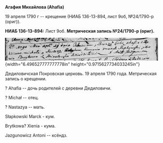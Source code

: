 **Агафия Михайлова (Ahafia)**

19 апреля 1790 г -- крещение (НИАБ 136-13-894, лист 9об, №24/1790-р
(ориг)).

**НИАБ 136-13-894:** Лист 9об. **Метрическая запись №24/1790-р (ориг).**

![](./media/ae1605481309e31a1b714ab022b074e05a8a34e9.png){width="6.496527777777778in"
height="0.9715627734033245in"}

Дедиловичская Покровская церковь. 19 апреля 1790 года. Метрическая
запись о крещении.

? Ahafia -- дочь родителей с деревни Дедиловичи.

? Michał -- отец.

? Nastazya -- мать.

Słapkowski Marck - кум.

Brytkowa? Xienia - кума.

Jazgunowicz Antoni -- ксёндз.
